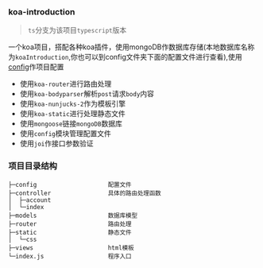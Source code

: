 ### koa-introduction
> `ts`分支为该项目`typescript`版本

一个koa项目，搭配各种koa插件，使用mongoDB作数据库存储(本地数据库名称为`koaIntroduction`,你也可以到config文件夹下面的配置文件进行查看),使用[config](https://www.npmjs.com/package/config)作项目配置

 - 使用`koa-router`进行路由处理
 - 使用`koa-bodyparser`解析`post`请求`body`内容
 - 使用`koa-nunjucks-2`作为模板引擎
 - 使用`koa-static`进行处理静态文件
 - 使用`mongoose`链接`mongoDB`数据库
 - 使用`config`模块管理配置文件
 - 使用`joi`作接口参数验证

### 项目目录结构
 ```
├─config                    配置文件
├─controller                具体的路由处理函数
│  ├─account
│  └─index
├─models                    数据库模型
├─router                    路由处理
├─static                    静态文件
│  └─css
├─views                     html模板
└─index.js                  程序入口                     
 ```

